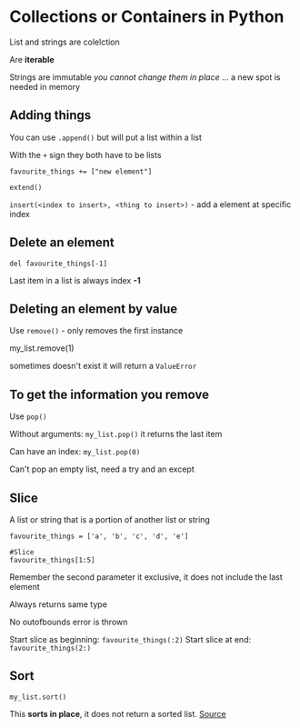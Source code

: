 # Collections or Containers in Python

List and strings are colelction

Are **iterable**

Strings are immutable _you cannot change them in place_ ... a new spot is needed in memory

## Adding things

You can use `.append()` but will put a list within a list

With the `+` sign they both have to be lists
```
favourite_things += ["new element"]
```

`extend()`

`insert(<index to insert>, <thing to insert>)` - add a element at specific index

## Delete an element

`del favourite_things[-1]`

Last item in a list is always index **-1**

## Deleting an element by value

Use `remove()` - only removes the first instance

my_list.remove(1)

sometimes doesn't exist it will return a `ValueError`

## To get the information you remove

Use `pop()`

Without arguments: `my_list.pop()` it returns the last item

Can have an index: `my_list.pop(0)` 

Can't pop an empty list, need a try and an except

## Slice

A list or string that is a portion of another list or string

```
favourite_things = ['a', 'b', 'c', 'd', 'e']

#Slice
favourite_things[1:5]
```

Remember the second parameter it exclusive, it does not include the last element

Always returns same type

No outofbounds error is thrown

Start slice as beginning: `favourite_things(:2)`
Start slice at end: `favourite_things(2:)`

## Sort

`my_list.sort()`

This **sorts in place**, it does not return a sorted list. [Source](http://stackoverflow.com/questions/7301110/why-does-return-list-sort-return-none-not-the-list)